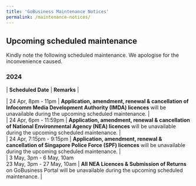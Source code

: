 ```yaml
---
title: 'GoBusiness Maintenance Notices'
permalink: /maintenance-notices/
---
```


## Upcoming scheduled maintenance

Kindly note the following scheduled maintenance. We apologise for the inconvenience caused.

### 2024 

| **Scheduled Date** | **Remarks** |  
    
| 24 Apr, 8pm - 11pm | **Application, amendment, renewal & cancellation of Infocomm Media Development Authority (IMDA) licences** will be unavailable during the upcoming scheduled maintenance. |          
| 24 Apr, 6pm - 11:59pm | **Application, amendment, renewal & cancellation of National Environmental Agency (NEA) licences** will be unavailable during the upcoming scheduled maintenance. |       
| 24 Apr, 7:15pm - 9:15pm | **Application, amendment, renewal & cancellation of Singapore Police Force (SPF) licences** will be unavailable during the upcoming scheduled maintenance. |                     
| 3 May, 3pm - 6 May, 10am<br>23 May, 3pm - 27 May, 10am | **All NEA Licences & Submission of Returns** on GoBusiness Portal will be unavailable during the upcoming scheduled maintenance. |  



<script src="/jquery/jquery.min.js"></script> <script src="/jquery/resize-tables.js"></script>
